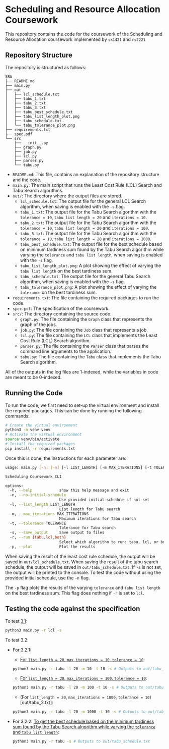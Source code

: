 # Scheduling and Resource Allocation Coursework

This repository contains the code for the coursework of the Scheduling and Resource Allocation coursework implemented by `sk1421` and `rs2221`

## Repository Structure

The repository is structured as follows:

``` tree
SRA
├── README.md
├── main.py
├── out
│   ├── lcl_schedule.txt
│   ├── tabu_1.txt
│   ├── tabu_2.txt
│   ├── tabu_3.txt
│   ├── tabu_best_schedule.txt
│   ├── tabu_list_length_plot.png
│   ├── tabu_schedule.txt
│   └── tabu_tolerance_plot.png
├── requirements.txt
├── spec.pdf
└── src
    ├── __init__.py
    ├── graph.py
    ├── job.py
    ├── lcl.py
    ├── parser.py
    └── tabu.py
```

- `README.md`: This file, contains an explanation of the repository structure and the code.
- `main.py`: The main script that runs the Least Cost Rule (LCL) Search and Tabu Search algorithms.
- `out/`: The directory where the output files are stored.
  - `lcl_schedule.txt`: The output file for the general LCL Search algorithm, when saving is enabled with the `-s` flag.
  - `tabu_1.txt`: The output file for the Tabu Search algorithm with the `tolerance = 10`, `tabu list length = 20` and `iterations = 10`.
  - `tabu_2.txt`: The output file for the Tabu Search algorithm with the `tolerance = 10`, `tabu list length = 20` and `iterations = 100`.
  - `tabu_3.txt`: The output file for the Tabu Search algorithm with the `tolerance = 10`, `tabu list length = 20` and `iterations = 1000`.
  - `tabu_best_schedule.txt`: The output file for the best schedule based on minimum tardiness sum found by the Tabu Search algorithm while varying the `tolerance` and `tabu list length`, when saving is enabled with the `-s` flag.
  - `tabu_list_length_plot.png`: A plot showing the effect of varying the `tabu list length` on the best tardiness sum.
  - `tabu_schedule.txt`: The output file for the general Tabu Search algorithm, when saving is enabled with the `-s` flag.
  - `tabu_tolerance_plot.png`: A plot showing the effect of varying the `tolerance` on the best tardiness sum.
- `requirements.txt`: The file containing the required packages to run the code.
- `spec.pdf`: The specification of the coursework.
- `src/`: The directory containing the source code.
  - `graph.py`: The file containing the `Graph` class that represents the graph of the jobs.
  - `job.py`: The file containing the `Job` class that represents a job.
  - `lcl.py`: The file containing the `LCL` class that implements the Least Cost Rule (LCL) Search algorithm.
  - `parser.py`: The file containing the `Parser` class that parses the command line arguments to the application.
  - `tabu.py`: The file containing the `Tabu` class that implements the Tabu Search algorithm.

All of the outputs in the log files are 1-indexed, while the variables in code are meant to be 0-indexed.

## Running the Code

To run the code, we first need to set-up the virtual environment and install the required packages. This can be done by running the following commands:

``` bash
# Create the virtual environment
python3 -m venv venv
# Activate the virtual environment
source venv/bin/activate
# Install the required packages
pip install -r requirements.txt
```

Once this is done, the instructions for each parameter are:

``` bash
usage: main.py [-h] [-n] [-l LIST_LENGTH] [-m MAX_ITERATIONS] [-t TOLERANCE] [-s] [-r {tabu,lcl,both}] [-p]

Scheduling Coursework CLI

options:
  -h, --help            show this help message and exit
  -n, --no-initial-schedule
                        Use provided initial schedule if not set
  -l, --list_length LIST_LENGTH
                        List length for Tabu search
  -m, --max_iterations MAX_ITERATIONS
                        Maximum iterations for Tabu search
  -t, --tolerance TOLERANCE
                        Tolerance for Tabu search
  -s, --save_output     Save output to files
  -r, --run {tabu,lcl,both}
                        Select which algorithm to run: tabu, lcl, or both
  -p, --plot            Plot the results
```

When saving the result of the least cost rule schedule, the output will be saved in `out/lcl_schedule.txt`. When saving the result of the tabu search schedule, the output will be saved in `out/tabu_schedule.txt`. If `-s` is not set, the output will be printed to the console. To test the code without using the provided initial schedule, use the `-n` flag.

The `-p` flag plots the results of the varying `tolerance` and `tabu list length` on the best tardiness sum. This flag does nothing if `-r` is set to `lcl`.

## Testing the code against the specification

To test [3.1](out/lcl_schedule.txt):

``` bash
python3 main.py -r lcl -s
```

To test 3.2:

- For 3.2.1:
  - [For `list_length = 20`, `max_iterations = 10`, `tolerance = 10`](out/tabu_1.txt):

  ``` bash
  python3 main.py -r tabu -l 20 -m 10 -t 10 -s # Outputs to out/tabu_schedule.txt
  ```

  - [For `list_length = 20`, `max_iterations = 100`, `tolerance = 10`](out/tabu_2.txt):

  ``` bash
  python3 main.py -r tabu -l 20 -m 100 -t 10 -s # Outputs to out/tabu_schedule.txt
  ```

  - (For `list_length = 20`, `max_iterations = 1000`, `tolerance = 10`)[out/tabu_3.txt]:

  ``` bash
  python3 main.py -r tabu -l 20 -m 1000 -t 10 -s # Outputs to out/tabu_schedule.txt
  ```

- For 3.2.2:
  [To get the best schedule based on the minimum tardiness sum found by the Tabu Search algorithm while varying the `tolerance` and `tabu list length`](out/tabu_best_schedule.txt):

  ``` bash
  python3 main.py -r tabu -s # Outputs to out/tabu_schedule.txt
  ```
